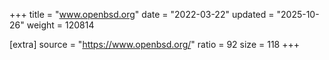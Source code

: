 +++
title = "www.openbsd.org"
date = "2022-03-22"
updated = "2025-10-26"
weight = 120814

[extra]
source = "https://www.openbsd.org/"
ratio = 92
size = 118
+++
